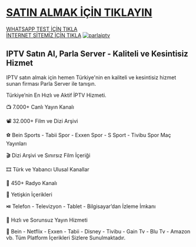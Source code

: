 # <a href="https://parlaiptv.com/">SATIN ALMAK İÇİN TIKLAYIN</a>
<a href="https://api.whatsapp.com/send?phone=447510606519">WHATSAPP TEST İÇİN TIKLA</a></br>
<a href="https://parlaiptv.com/">İNTERNET SİTEMİZ İÇİN TIKLA</a>
<a href="https://parlaiptv.com/"><img src="https://resmim.net/cdn/2025/02/24/NTi1kb.png" alt="parlaiptv" border="0" /></a>
<h2>IPTV Satın Al, Parla Server - Kaliteli ve Kesintisiz Hizmet</h2>
IPTV satın almak için hemen Türkiye'nin en kaliteli ve kesintisiz hizmet sunan firması Parla Server ile tanışın.</br>
<p>Türkiye’nin En Hızlı ve Aktif İPTV Hizmeti.</p>
<p>📺 7.000+ Canlı Yayın Kanalı</p>
<p>📽️ 32.000+ Film ve Dizi Arşivi</p>
<p>⚽️ Bein Sports - Tabii Spor - Exxen Spor - S Sport - Tivibu Spor Maç Yayınları</p>
<p>🎬 Dizi Arşivi ve Sınırsız Film İçeriği </p>
<p>🎞️ Türk ve Yabancı Ulusal Kanallar</p>
<p>🎼 450+ Radyo Kanalı</p>
<p>🔞 Yetişkin İçerikleri</p>
<p>⏯️ Telefon - Televizyon - Tablet - Bilgisayar’dan İzleme İmkanı </p>
<p>🚀 Hızlı ve Sorunsuz Yayın Hizmeti </p>
<p>📍 Bein - Netflix - Exxen - Tabii - Disney - Tivibu - Gain Tv - Blu Tv - Amazon vb. Tüm Platform İçerikleri Sizlere Sunulmaktadır.</p>
